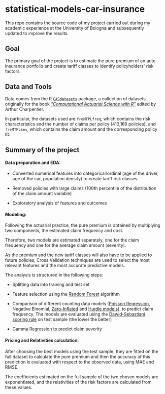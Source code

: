 # statistical-models-car-insurance
This repo contains the source code of my project carried out during my academic experience at the University of Bologna and subsequently updated to improve the results.

## Goal
The primary goal of the project is to estimate the pure premium of an auto insurance portfolio and create tariff classes to identify policyholders' risk factors.

## Data and Tools
Data comes from the R [`CASdatasets`](http://cas.uqam.ca/pub/web/CASdatasets-manual.pdf) package, a collection of datasets originally for the book *["Computational Actuarial Science with R"](https://www.amazon.it/Computational-Actuarial-Science-Arthur-Charpentier/dp/1466592591)* edited by Arthur Charpentier. 

In particular, the datasets used are `freMTPLfreq`, which contains the risk characteristics and the number of claims per policy (413,169 policies), and `freMTPLsev`, which contains the claim amount and the corresponding policy ID.


## Summary of the project

#### Data preparation and EDA:

- Converted numerical features into categorical/ordinal (age of the driver, age of the car, population density) to create tariff risk classes

- Removed policies with large claims (100th percentile of the distribution of the claim amount variable)

- Exploratory analysis of features and outcomes

#### Modeling:
Following the actuarial practice, the pure premium is obtained by multiplying two components, the estimated claim frequency and cost.

Therefore, two models are estimated separately, one for the claim frequency and one for the average claim amount (severity).

As the premium and the new tariff classes will also have to be applied to future policies, Cross Validation techniques are used to select the most relevant features and the most accurate predictive models.

The analysis is structured in the following steps:

- Splitting data into training and test set

- Feature selection using the [Random Forest](https://en.wikipedia.org/wiki/Random_forest) algorithm

- Comparison of different counting data models ([Poisson Regression](https://en.wikipedia.org/wiki/Poisson_regression), Negative Binomial, [Zero-Inflated](https://en.wikipedia.org/wiki/Zero-inflated_model) and [Hurdle models](https://en.wikipedia.org/wiki/Hurdle_model)), to predict claim frequency. The models are evaluated using the [Dawid-Sebastiani scoring rule](https://stats.stackexchange.com/questions/71720/error-metrics-for-cross-validating-poisson-models) on test sample (the lower the better)

- Gamma Regression to predict claim severity

#### Pricing and Relativities calculation:

After choosing the best models using the test sample, they are fitted on the full dataset to calculate the pure premium and then the accuracy of this prediction is evaluated with respect to the observed data, using MAE and RMSE.

The coefficients estimated on the full sample of the two chosen models are exponentiated, and the relativities of the risk factors are calculated from these values.


